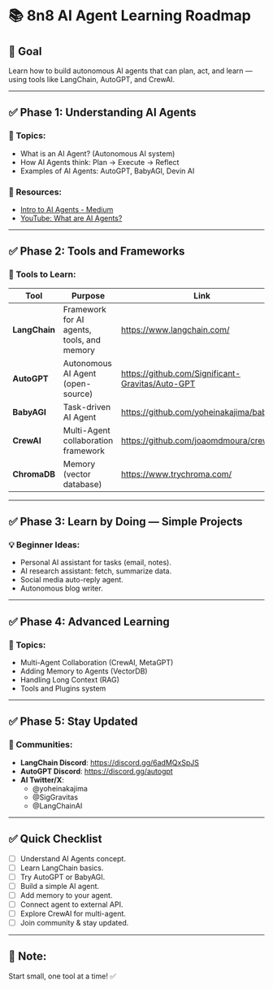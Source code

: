 # 📚 8n8 AI Agent Learning Roadmap

## 🚀 Goal
Learn how to build autonomous AI agents that can plan, act, and learn — using tools like LangChain, AutoGPT, and CrewAI.

---

## ✅ Phase 1: Understanding AI Agents

### 📌 Topics:
- What is an AI Agent? (Autonomous AI system)
- How AI Agents think: Plan → Execute → Reflect
- Examples of AI Agents: AutoGPT, BabyAGI, Devin AI

### 🎯 Resources:
- [Intro to AI Agents - Medium](https://medium.com/@cazino.ai/what-are-ai-agents-and-how-they-work-8bcbac2e33cd)
- [YouTube: What are AI Agents?](https://www.youtube.com/results?search_query=AI+agents+tutorial)

---

## ✅ Phase 2: Tools and Frameworks

### 📌 Tools to Learn:
| Tool          | Purpose                                        | Link                                    |
|---------------|------------------------------------------------|-----------------------------------------|
| **LangChain** | Framework for AI agents, tools, and memory     | https://www.langchain.com/              |
| **AutoGPT**   | Autonomous AI Agent (open-source)              | https://github.com/Significant-Gravitas/Auto-GPT |
| **BabyAGI**   | Task-driven AI Agent                          | https://github.com/yoheinakajima/babyagi |
| **CrewAI**    | Multi-Agent collaboration framework           | https://github.com/joaomdmoura/crewAI  |
| **ChromaDB**  | Memory (vector database)                      | https://www.trychroma.com/              |

---

## ✅ Phase 3: Learn by Doing — Simple Projects

### 💡 Beginner Ideas:
- Personal AI assistant for tasks (email, notes).
- AI research assistant: fetch, summarize data.
- Social media auto-reply agent.
- Autonomous blog writer.

---

## ✅ Phase 4: Advanced Learning

### 📌 Topics:
- Multi-Agent Collaboration (CrewAI, MetaGPT)
- Adding Memory to Agents (VectorDB)
- Handling Long Context (RAG)
- Tools and Plugins system

---

## ✅ Phase 5: Stay Updated

### 📌 Communities:
- **LangChain Discord**: https://discord.gg/6adMQxSpJS
- **AutoGPT Discord**: https://discord.gg/autogpt
- **AI Twitter/X**:
  - @yoheinakajima
  - @SigGravitas
  - @LangChainAI

---

## ✅ Quick Checklist

- [ ] Understand AI Agents concept.
- [ ] Learn LangChain basics.
- [ ] Try AutoGPT or BabyAGI.
- [ ] Build a simple AI agent.
- [ ] Add memory to your agent.
- [ ] Connect agent to external API.
- [ ] Explore CrewAI for multi-agent.
- [ ] Join community & stay updated.

---

## 🚨 Note:
Start small, one tool at a time! ✅
